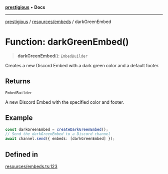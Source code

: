 [**prestigious**](../../../README.md) • **Docs**

***

[prestigious](../../../README.md) / [resources/embeds](../README.md) / darkGreenEmbed

# Function: darkGreenEmbed()

> **darkGreenEmbed**(): `EmbedBuilder`

Creates a new Discord Embed with a dark green color and a default footer.

## Returns

`EmbedBuilder`

A new Discord Embed with the specified color and footer.

## Example

```typescript
const darkGreenEmbed = createDarkGreenEmbed();
// Send the darkGreenEmbed to a Discord channel
await channel.send({ embeds: [darkGreenEmbed] });
```

## Defined in

[resources/embeds.ts:123](https://github.com/LightBlueGamer/Prestigious/blob/bceae299d5416ea8756fa7d0aa42b82d959295c3/src/lib/resources/embeds.ts#L123)
